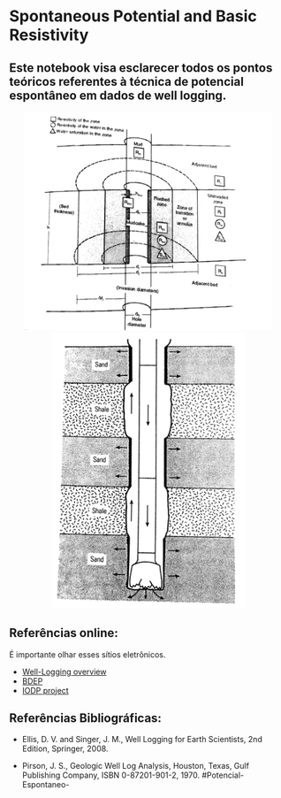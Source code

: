 # Spontaneous Potential and Basic Resistivity

## Este notebook visa esclarecer todos os pontos teóricos referentes à técnica de potencial espontâneo em dados de well logging. 

<p align="center">
<img src="Imagens/sp6.jpg" width="450"/>
<img src="Imagens/sp7.jpg" width="350"/>
</p>


## Referências online:
  É importante olhar esses sítios eletrônicos.

- [Well-Logging overview](http://www.pacificsurveys.com/01.htm)
- [BDEP](http://www.anp.gov.br/wwwanp/exploracao-e-producao-de-oleo-e-gas/dados-tecnicos?view=default)
- [IODP project](https://www.iodp.org/)

## Referências Bibliográficas:

- Ellis, D. V. and Singer, J. M., Well Logging for Earth Scientists, 2nd Edition, Springer, 2008. 

- Pirson, J. S., Geologic Well Log Analysis, Houston, Texas, Gulf Publishing Company, ISBN 0-87201-901-2, 1970.
#Potencial-Espontaneo-
